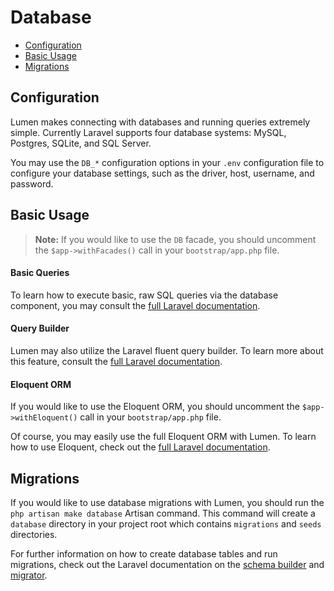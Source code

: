 # Database

- [Configuration](#configuration)
- [Basic Usage](#basic-usage)
- [Migrations](#migrations)

<a name="configuration"></a>
## Configuration

Lumen makes connecting with databases and running queries extremely simple. Currently Laravel supports four database systems: MySQL, Postgres, SQLite, and SQL Server.

You may use the `DB_*` configuration options in your `.env` configuration file to configure your database settings, such as the driver, host, username, and password.

<a name="basic-usage"></a>
## Basic Usage

> **Note:** If you would like to use the `DB` facade, you should uncomment the `$app->withFacades()` call in your `bootstrap/app.php` file.

#### Basic Queries

To learn how to execute basic, raw SQL queries via the database component, you may consult the [full Laravel documentation](http://laravel.com/docs/database#running-queries).

#### Query Builder

Lumen may also utilize the Laravel fluent query builder. To learn more about this feature, consult the [full Laravel documentation](http://laravel.com/docs/queries).

#### Eloquent ORM

If you would like to use the Eloquent ORM, you should uncomment the `$app->withEloquent()` call in your `bootstrap/app.php` file.

Of course, you may easily use the full Eloquent ORM with Lumen. To learn how to use Eloquent, check out the [full Laravel documentation](http://laravel.com/docs/eloquent).

<a name="migrations"></a>
## Migrations

If you would like to use database migrations with Lumen, you should run the `php artisan make database` Artisan command. This command will create a `database` directory in your project root which contains `migrations` and `seeds` directories.

For further information on how to create database tables and run migrations, check out the Laravel documentation on the [schema builder](http://laravel.com/docs/schema) and [migrator](http://laravel.com/docs/migrations).
